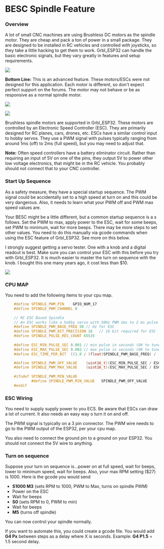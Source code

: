 # BESC Spindle Feature

### Overview

A lot of small CNC machines are using Brushless DC motors as the spindle motor. They are cheap and pack a ton of power in a small package. They are designed to be installed in RC vehicles and controlled with joysticks, so they take a little hacking to get them to work. Grbl_ESP32 can handle the basic electronic signals, but they vary greatly in features and setup requirements.

![](http://www.buildlog.net/blog/wp-content/uploads/2019/10/besc_example.png)

**Bottom Line:** This is an advanced feature. These motors/ESCs were not designed for this application. Each motor is different, so don't expect perfect support on the forums. The motor may not behave or be as responsive as a normal spindle motor. 

![](http://www.buildlog.net/blog/wp-content/uploads/2019/10/besc.png)

![](http://www.buildlog.net/blog/wp-content/uploads/2019/10/Brushless-DC-motor.jpg)

Brushless spindle motors are supported in Grbl_ESP32. These motors are controlled by an Electronic Speed Controller (ESC). They are primarily designed for RC planes, cars, drones, etc. ESCs have a similar control input to hobby servos. They use a PWM signal with pulses typically ranging from around 1ms (off) to 2ms (full speed), but you may need to adjust that.

**Note:** Often speed controllers have a battery eliminator circuit. Rather than requiring an input of 5V on one of the pins, they output 5V to power other low voltage electronics, that might be in the RC vehicle. You probably should not connect that to your CNC controller.

### Start Up Sequence

As a safety measure, they have a special startup sequence. The PWM signal could be accidentally set to a high speed at turn on and this could be very dangerous. Also, it needs to learn what your PWM off and PWM max speed values are. 

Your BESC might be a little different, but a common startup sequence is a s follows. Set the PWM to max, apply power to the ESC, wait for some beeps, set PWM to minimum, wait for more beeps. There may be more steps to set other values. You need to do this manually via gcode commands when using the ESC feature of Grbl_ESP32. See more on this below.

I strongly suggest getting a servo tester. One with a knob and a digital readout is best. Make sure you can control your ESC with this before you try with Grbl_ESP32. It is much easier to master the turn on sequence with the knob. I bought this one many years ago, it cost less than $10.

![](http://www.buildlog.net/blog/wp-content/uploads/2019/10/servo_tested.png)

### CPU MAP 

You need to add the following items to your cpu map.

```C++
	#define SPINDLE_PWM_PIN    GPIO_NUM_17 
	#define SPINDLE_PWM_CHANNEL 0
		
	// RC ESC Based Spindle 
	// An ESC works like a hobby servo with 50Hz PWM 1ms to 2 ms pulse range	
	#define SPINDLE_PWM_BASE_FREQ 50 // Hz for ESC
	#define SPINDLE_PWM_BIT_PRECISION 16   // 16 bit required for ESC
	#define SPINDLE_PULSE_RES_COUNT 65535
		
	#define ESC_MIN_PULSE_SEC 0.001 // min pulse in seconds (OK to tune this one)
	#define ESC_MAX_PULSE_SEC 0.002 // max pulse in seconds (OK to tune this one)		
	#define ESC_TIME_PER_BIT  ((1.0 / (float)SPINDLE_PWM_BASE_FREQ) / ((float)SPINDLE_PULSE_RES_COUNT) ) // seconds

	#define SPINDLE_PWM_OFF_VALUE    (uint16_t)(ESC_MIN_PULSE_SEC / ESC_TIME_PER_BIT) // in timer counts
	#define SPINDLE_PWM_MAX_VALUE    (uint16_t)(ESC_MAX_PULSE_SEC / ESC_TIME_PER_BIT) // in timer counts
		
	#ifndef SPINDLE_PWM_MIN_VALUE
			#define SPINDLE_PWM_MIN_VALUE   SPINDLE_PWM_OFF_VALUE
	#endif


```

### ESC Wiring

You need to supply supply power to you ECS. Be aware that ESCs can draw a lot of current. It also needs an easy way o turn it on and off.

The PWM signal is typically on a 3 pin connector. The PWM wire needs to go to the PWM output of the ESP32, per your cpu map.

You also need to connect the ground pin to a ground on your ESP32. You should not connect the 5V wire to anything.



### Turn on sequence

Suppose your turn on sequence is...power on at full speed, wait for beeps, lower to minimum speed, wait for beeps. Also, your max RPM setting ($27) is 1000.  Here is the gcode you would send

-  **S1000 M3** (sets RPM to 1000, PWM to Max, turns on spindle PWM)
- Power on the ESC
- Wait for beeps
- **S0** (sets RPM to 0, PWM to min) 
- Wait for beeps
- **M5** (turns off spindle)

You can now control your spindle normally.

If you want to automate this, you could create a gcode file. You would add **G4 Px** between steps as a delay where X is seconds. Example: **G4 P1.5** = 1.5 second delay.







